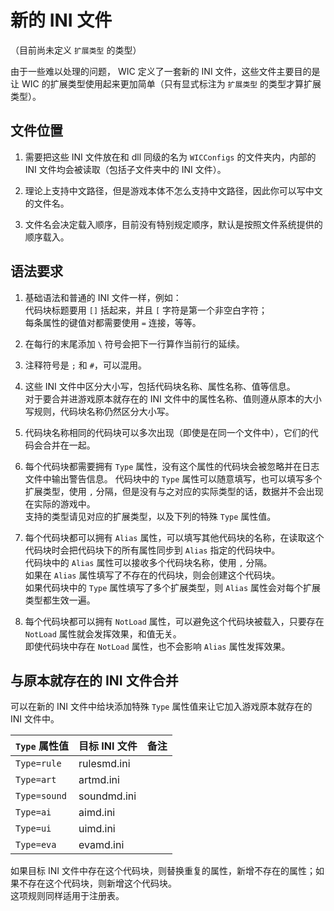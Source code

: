 # 新的 INI 文件

（目前尚未定义 `扩展类型` 的类型）

由于一些难以处理的问题， WIC 定义了一套新的 INI 文件，这些文件主要目的是让 WIC 的扩展类型使用起来更加简单（只有显式标注为 `扩展类型` 的类型才算扩展类型）。



## 文件位置

1. 需要把这些 INI 文件放在和 dll 同级的名为 `WICConfigs` 的文件夹内，内部的 INI 文件均会被读取（包括子文件夹中的 INI 文件）。

2. 理论上支持中文路径，但是游戏本体不怎么支持中文路径，因此你可以写中文的文件名。

3. 文件名会决定载入顺序，目前没有特别规定顺序，默认是按照文件系统提供的顺序载入。



## 语法要求

1. 基础语法和普通的 INI 文件一样，例如：  
代码块标题要用 `[]` 括起来，并且 `[` 字符是第一个非空白字符；  
每条属性的键值对都需要使用 `=` 连接，等等。

2. 在每行的末尾添加 `\` 符号会把下一行算作当前行的延续。

3. 注释符号是 `;` 和 `#`，可以混用。

4. 这些 INI 文件中区分大小写，包括代码块名称、属性名称、值等信息。  
对于要合并进游戏原本就存在的 INI 文件中的属性名称、值则遵从原本的大小写规则，代码块名称仍然区分大小写。

5. 代码块名称相同的代码块可以多次出现（即使是在同一个文件中），它们的代码会合并在一起。

6. 每个代码块都需要拥有 `Type` 属性，没有这个属性的代码块会被忽略并在日志文件中输出警告信息。
代码块中的 `Type` 属性可以随意填写，也可以填写多个扩展类型，使用 `,` 分隔，但是没有与之对应的实际类型的话，数据并不会出现在实际的游戏中。  
支持的类型请见对应的扩展类型，以及下列的特殊 `Type` 属性值。

7. 每个代码块都可以拥有 `Alias` 属性，可以填写其他代码块的名称，在读取这个代码块时会把代码块下的所有属性同步到 `Alias` 指定的代码块中。  
代码块中的 `Alias` 属性可以接收多个代码块名称，使用 `,` 分隔。  
如果在 `Alias` 属性填写了不存在的代码块，则会创建这个代码块。  
如果代码块中的 `Type` 属性填写了多个扩展类型，则 `Alias` 属性会对每个扩展类型都生效一遍。

8. 每个代码块都可以拥有 `NotLoad` 属性，可以避免这个代码块被载入，只要存在 `NotLoad` 属性就会发挥效果，和值无关。  
即使代码块中存在 `NotLoad` 属性，也不会影响 `Alias` 属性发挥效果。



## 与原本就存在的 INI 文件合并

可以在新的 INI 文件中给块添加特殊 `Type` 属性值来让它加入游戏原本就存在的 INI 文件中。

|`Type` 属性值|目标 INI 文件|备注|
|:-|:-|:-|
|`Type=rule`|rulesmd.ini||
|`Type=art`|artmd.ini||
|`Type=sound`|soundmd.ini||
|`Type=ai`|aimd.ini||
|`Type=ui`|uimd.ini||
|`Type=eva`|evamd.ini||

如果目标 INI 文件中存在这个代码块，则替换重复的属性，新增不存在的属性；如果不存在这个代码块，则新增这个代码块。  
这项规则同样适用于注册表。
